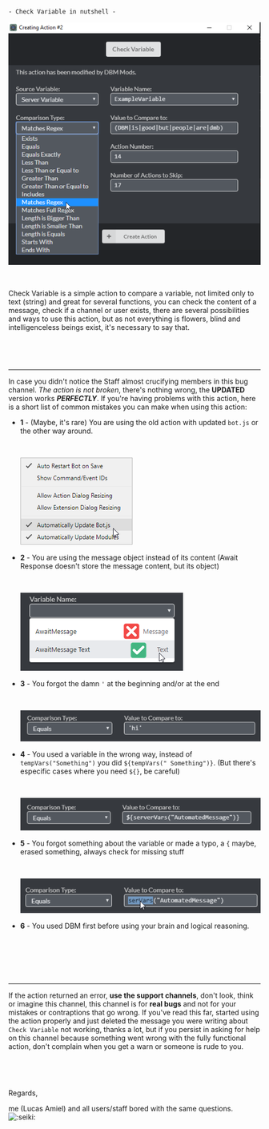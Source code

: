 ```
- Check Variable in nutshell -
```
![Check Variable Action](https://github.com/Lucasamiel0406/DBM_check_variable/blob/main/src/Screenshot_Lucasamiel0406_20201128-182814.png)
<p>&nbsp;</p>


Check Variable is a simple action to compare a variable, not limited only to text (string) and great for several functions, you can check the content of a message, check if a channel or user exists, there are several possibilities and ways to use this action, but as not everything is flowers, blind and intelligenceless beings exist, it's necessary to say that.
<p>&nbsp;</p>
<p>&nbsp;</p>

---------

In case you didn't notice the Staff almost crucifying members in this bug channel. *The action is not broken*, there's nothing wrong, the __UPDATED__ version works __*PERFECTLY*__.
If you're having problems with this action, here is a short list of common mistakes you can make when using this action:


* **1** - (Maybe, it's rare) You are using the old action with updated `bot.js` or the other way around. <p>&nbsp;</p>
![Enable auto update bot.js](https://github.com/Lucasamiel0406/DBM_check_variable/blob/main/src/Screenshot_Lucasamiel0406_20201128-183843.png)

* **2** - You are using the message object instead of its content (Await Response doesn't store the message content, but its object) <p>&nbsp;</p>
![You need to store the message info after storing the variable in Await Response action](https://github.com/Lucasamiel0406/DBM_check_variable/blob/main/src/Screenshot_Lucasamiel0406_20201128-184632.png)

* **3** - You forgot the damn `'` at the beginning and/or at the end <p>&nbsp;</p>
![Everyone does that at least 10 times](https://github.com/Lucasamiel0406/DBM_check_variable/blob/main/src/Screenshot_Lucasamiel0406_20201128-184215.png)

* **4** - You used a variable in the wrong way, instead of `tempVars("Something")` you did `${tempVars(" Something")}`. (But there's especific cases where you need `${}`, be careful) <p>&nbsp;</p>
![Remove "${}" and try again](https://github.com/Lucasamiel0406/DBM_check_variable/blob/main/src/Screenshot_Lucasamiel0406_20201128-184034.png)

* **5** - You forgot something about the variable or made a typo, a `{` maybe, erased something, always check for missing stuff <p>&nbsp;</p>
![There's always a typo playing hide 'n seek with you](https://github.com/Lucasamiel0406/DBM_check_variable/blob/main/src/Screenshot_Lucasamiel0406_20201128-184140.png)

* **6** - You used DBM first before using your brain and logical reasoning. <p>&nbsp;</p>
<p>&nbsp;</p>
<p>&nbsp;</p>

---------

If the action returned an error, __use the support channels__, don't look, think or imagine this channel, this channel is for **real bugs** and not for your mistakes or contraptions that go wrong.
If you've read this far, started using the action properly and just deleted the message you were writing about `Check Variable` not working, thanks a lot, but if you persist in asking for help on this channel because something went wrong with the fully functional action, don't complain when you get a warn or someone is rude to you.
<p>&nbsp;</p>
<p>&nbsp;</p>

Regards,

me (Lucas Amiel) and all users/staff bored with the same questions. ![:seiki:](https://github.com/Lucasamiel0406/DBM_check_variable/blob/main/src/4k%20Seiki%20because%20I%20wanted.png)
